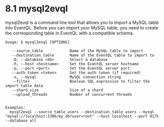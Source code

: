 8.1 mysql2evql
==============

mysql2evql is a command line tool that allows you to import a MySQL table into
EventQL. Before you can import your MySQL table, you need to create the
corresponding table in EventQL with a compatible schema.


    Usage: $ mysql2evql [OPTIONS]

       --source_table            Name of the MySQL table to import
       --destination_table       Name of the EventQL table to import to
       -D, --database <db>       Select a database
       -h, --host <hostname>     Set the EventQL server hostname
       -p, --port <port>         Set the EventQL server port
       --auth_token <token>      Set the auth token (if required)
       -x, --mysql               MySQL connection string
       --filter                  Boolean SQL expression to filter the import table data
       --shard_size              Size of a shard
       --upload_threads          Number of concurrent threads


    Examples:
      mysql2evql --source_table users --destination_table users --mysql "mysql://localhost:3306/my_db?user=root" --host localhost --port 9175 --database all
